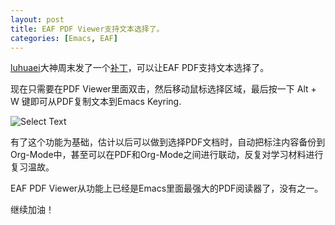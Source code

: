 ```yaml
---
layout: post
title: EAF PDF Viewer支持文本选择了。
categories: [Emacs, EAF]
---
```


[luhuaei](https://github.com/luhuaei)大神周末发了一个[补丁](https://github.com/manateelazycat/emacs-application-framework/pull/157)，可以让EAF PDF支持文本选择了。

现在只需要在PDF Viewer里面双击，然后移动鼠标选择区域，最后按一下 Alt + W 键即可从PDF复制文本到Emacs Keyring.

![Select Text]({{site.url}}/pics/eaf-pdfviewer-support-select/eaf-pdfviewer-support-select.gif)

有了这个功能为基础，估计以后可以做到选择PDF文档时，自动把标注内容备份到Org-Mode中，甚至可以在PDF和Org-Mode之间进行联动，反复对学习材料进行复习温故。

EAF PDF Viewer从功能上已经是Emacs里面最强大的PDF阅读器了，没有之一。

继续加油！
